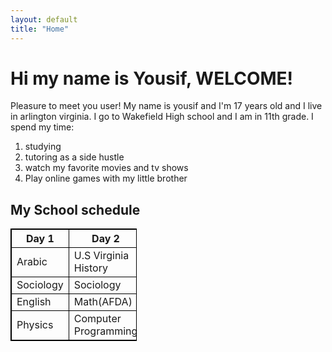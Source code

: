 ```yaml
---
layout: default
title: "Home"
---
```


<h1> Hi my name is Yousif, WELCOME!</h1>
<p> Pleasure to meet you user! My name is yousif and I'm 17 years old and I live in arlington virginia.
  I go to Wakefield High school and I am in 11th grade. I spend my time:</p>
<ol>
<li> studying </li>
<li> tutoring as a side hustle</li>
<li> watch my favorite movies and tv shows</li>
<li>Play online games with my little brother</li>
</ol>

  <html>
<style>
table, th, td {
  border:1px solid black;
}
</style>
<body>

<h2>My School schedule</h2>

<table style="width:40%">
  <tr>
    <th>Day 1</th>
    <th>Day 2</th>
  </tr>
  <tr>
    <td>Arabic</td>
    <td>U.S Virginia History</td>
  </tr>
  <tr>
    <td>Sociology</td>
    <td>Sociology</td>
  </tr>
  </tr>
      <td>English</td>
      <td>Math(AFDA)</td>
   </tr>
   </tr>
      <td>Physics</td>
      <td>Computer Programming</td>
</table>
</body>
</html>
